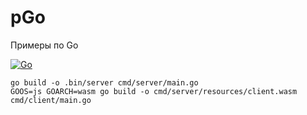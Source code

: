 # pGo
Примеры по Go

[![Go](https://github.com/BasePractice/pGo/actions/workflows/go.yml/badge.svg)](https://github.com/BasePractice/pGo/actions/workflows/go.yml)

```shell
go build -o .bin/server cmd/server/main.go
GOOS=js GOARCH=wasm go build -o cmd/server/resources/client.wasm cmd/client/main.go
```
